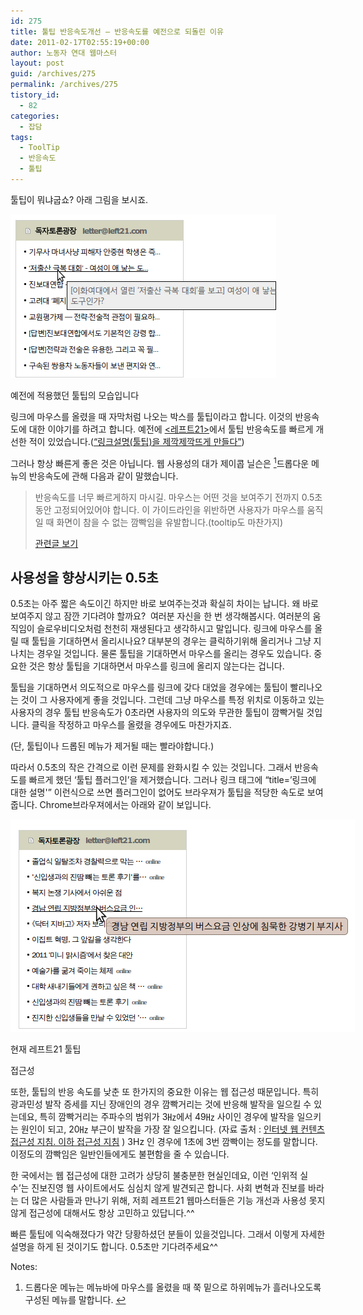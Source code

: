 ```yaml
---
id: 275
title: 툴팁 반응속도개선 ― 반응속도를 예전으로 되돌린 이유
date: 2011-02-17T02:55:19+00:00
author: 노동자 연대 웹마스터
layout: post
guid: /archives/275
permalink: /archives/275
tistory_id:
  - 82
categories:
  - 잡담
tags:
  - ToolTip
  - 반응속도
  - 툴팁
---
```

툴팁이 뭐냐굽쇼? 아래 그림을 보시죠.

<div style="width: 435px" class="wp-caption aligncenter">
  <img src="/wp-content/uploads/1/cfile25.uf.13502B514D5C889532DFF5.png" width="425" height="262" alt="기존 레프트21 툴팁기능" filename="cfile25.uf.13502B514D5C889532DFF5.png" filemime="" />
  
  <p class="wp-caption-text">
    예전에 적용했던 툴팁의 모습입니다
  </p>
</div>

링크에 마우스를 올렸을 때 자막처럼 나오는 박스를 툴팁이라고 합니다. 이것의 반응속도에 대한 이야기를 하려고 합니다. 예전에 <a href="http://wspaper.org/" target="_blank" title="[http://wspaper.org/]로 이동합니다."><레프트21></a>에서 툴팁 반응속도를 빠르게 개선한 적이 있었습니다.(<a href="/entry/%EB%A7%81%ED%81%AC-%EC%84%A4%EB%AA%85%ED%88%B4%ED%8C%81%EC%9D%84-%EC%A0%9C%EA%B9%8D%EC%A0%9C%EA%B9%8D-%EB%9C%A8%EA%B2%8C-%EB%A7%8C%EB%93%A4%EB%8B%A4" target="_blank" title="[/entry/%EB%A7%81%ED%81%AC-%EC%84%A4%EB%AA%85%ED%88%B4%ED%8C%81%EC%9D%84-%EC%A0%9C%EA%B9%8D%EC%A0%9C%EA%B9%8D-%EB%9C%A8%EA%B2%8C-%EB%A7%8C%EB%93%A4%EB%8B%A4]로 이동합니다.">“링크설명(툴팁)을 제깍제깍뜨게 만들다”</a>)</p> 

그러나 항상 빠른게 좋은 것은 아닙니다. 웹 사용성의 대가 제이콥 닐슨은 [<sup>1</sup>](#note-275-1 "드롭다운 메뉴는 메뉴바에 마우스를 올렸을 때 쭉 밑으로 하위메뉴가 흘러나오도록 구성된 메뉴를 말합니다.")드롭다운 메뉴의 반응속도에 관해 다음과 같이 말했습니다.

> 반응속도를 너무 빠르게하지 마시길. 마우스는 어떤 것을 보여주기 전까지 0.5초동안 고정되어있어야 합니다. 이 가이드라인을 위반하면 사용자가 마우스를 움직일 때 화면이 참을 수 없는 깜빡임을 유발합니다.(tooltip도 마찬가지) 
> 
> <a href="http://www.oneweb.co.kr/archives/38#speed" target="_blank" title="[http://www.oneweb.co.kr/archives/38#speed]로 이동합니다.">관련글 보기</a>



## 사용성을 향상시키는 0.5초

<meta http-equiv="content-type" content="text/html; charset=utf-8" />


0.5초는 아주 짧은 속도이긴 하지만 바로 보여주는것과 확실히 차이는 납니다. 왜 바로 보여주지 않고 잠깐 기다려야 할까요? &nbsp;여러분 자신을 한 번 생각해봅시다. 여러분의 움직임이 슬로우비디오처럼 천천히 재생된다고 생각하시고 말입니다. 링크에 마우스를 올릴 때 툴팁을 기대하면서 올리시나요? 대부분의 경우는 클릭하기위해 올리거나 그냥 지나치는 경우일 것입니다. 물론 툴팁을 기대하면서 마우스를 올리는 경우도 있습니다. 중요한 것은 항상 툴팁을 기대하면서 마우스를 링크에 올리지 않는다는 겁니다.

툴팁을 기대하면서 의도적으로 마우스를 링크에 갖다 대었을 경우에는 툴팁이 빨리나오는 것이 그 사용자에게 좋을 것입니다. 그런데 그냥 마우스를 특정 위치로 이동하고 있는 사용자의 경우 툴팁 반응속도가 0초라면 사용자의 의도와 무관한 툴팁이 깜빡거릴 것입니다. 클릭을 작정하고 마우스를 올렸을 경우에도 마찬가지죠.

(단, 툴팁이나 드롭된 메뉴가 제거될 때는 빨라야합니다.)

따라서 0.5초의 작은 간격으로 이런 문제를 완화시킬 수 있는 것입니다. 그래서 반응속도를 빠르게 했던 ‘툴팁 플러그인’을 제거했습니다. 그러나 링크 태그에 “title=’링크에 대한 설명'” 이런식으로 쓰면 플러그인이 없어도 브라우져가 툴팁을 적당한 속도로 보여줍니다. Chrome브라우져에서는 아래와 같이 보입니다.

<div style="width: 561px" class="wp-caption aligncenter">
  <img src="/wp-content/uploads/1/cfile27.uf.170A544B4D5C8C4D012C8F.png" width="551" height="340" alt="현재 레프트21 툴팁" filename="cfile27.uf.170A544B4D5C8C4D012C8F.png" filemime="" />
  
  <p class="wp-caption-text">
    현재 레프트21 툴팁
  </p>
</div>

접근성

또한, 툴팁의 반응 속도를 낮춘 또 한가지의 중요한 이유는 웹 접근성 때문입니다. 특히 광과민성 발작 증세를 지닌 장애인의 경우 깜빡거리는 것에 반응해 발작을 일으킬 수 있는데요, 특히 깜빡거리는 주파수의 범위가 3㎐에서 49㎐ 사이인 경우에 발작을 일으키는 원인이 되고, 20㎐ 부근이 발작을 가장 잘 일으킵니다. (자료 출처 : <a href="http://www.wah.or.kr/Example2.0/index.asp" target="_blank" title="[http://www.wah.or.kr/Example2.0/index.asp]로 이동합니다." class="broken_link">인터넷 웹 컨텐츠 접근성 지침. 이하 접근성 지침</a> )&nbsp;3Hz 인 경우에 1초에 3번 깜빡이는 정도를 말합니다. 이정도의 깜빡임은 일반인들에게도 불편함을 줄 수 있습니다.&nbsp;

한 국에서는 웹 접근성에 대한 고려가 상당히 불충분한 현실인데요, 이런 ‘인위적 실수’는 진보진영 웹 사이트에서도 심심치 않게 발견되곤 합니다. 사회 변혁과 진보를 바라는 더 많은 사람들과 만나기 위해, 저희 레프트21 웹마스터들은 기능 개선과 사용성 못지 않게 접근성에 대해서도 항상 고민하고 있답니다.^^ 

빠른 툴팁에 익숙해졌다가 약간 당황하셨던 분들이 있을것입니다. 그래서 이렇게 자세한 설명을 하게 된 것이기도 합니다. 0.5초만 기다려주세요^^

<div class="simple-footnotes">
  <p class="notes">
    Notes:
  </p>
  
  <ol>
    <li id="note-275-1">
      드롭다운 메뉴는 메뉴바에 마우스를 올렸을 때 쭉 밑으로 하위메뉴가 흘러나오도록 구성된 메뉴를 말합니다. <a href="#return-note-275-1">&#8617;</a>
    </li>
  </ol>
</div>